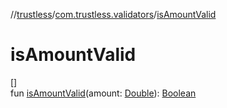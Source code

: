 //[trustless](../../index.md)/[com.trustless.validators](index.md)/[isAmountValid](is-amount-valid.md)

# isAmountValid

[]\
fun [isAmountValid](is-amount-valid.md)(amount: [Double](https://kotlinlang.org/api/latest/jvm/stdlib/kotlin/-double/index.html)): [Boolean](https://kotlinlang.org/api/latest/jvm/stdlib/kotlin/-boolean/index.html)
